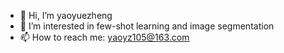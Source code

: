 - 👋 Hi, I’m yaoyuezheng
- 👀 I’m interested in few-shot learning and image segmentation
- 📫 How to reach me: yaoyz105@163.com

<!---
yaoyz105/yaoyz105 is a ✨ special ✨ repository because its `README.md` (this file) appears on your GitHub profile.
You can click the Preview link to take a look at your changes.
--->

